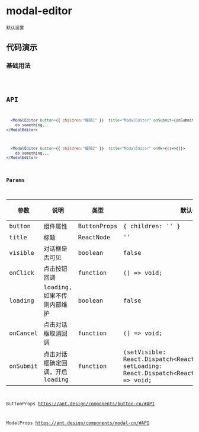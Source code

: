 # modal-editor

`默认设置`

## 代码演示

### 基础用法

<code src="./modal-editor-use.tsx" />


## API

```jsx | pure
  <ModalEditor button={{ children:"编辑1" }}  title="ModalEditor" onSubmit={onSubmit} onClick={() => window.console.log('onClick')} onCancel={() => window.console.log('onCancel')}>
    do something...
</ModalEditor>
```

```jsx | pure
  <ModalEditor button={{ children:"编辑2" }}  title="ModalEditor" onOk={()=>{}}>
    do something...
</ModalEditor>
```


### Params

| 参数     | 说明                            | 类型        | 默认值                                                                                                                          | 必填 |
| -------- | ------------------------------- | ----------- | ------------------------------------------------------------------------------------------------------------------------------- | ---- |
| button   | 组件属性                        | ButtonProps | { children: '' }                                                                                                                | 否   |
| title    | 标题                            | ReactNode   | ''                                                                                                                              | 是   |
| visible  | 对话框是否可见                  | boolean     | false                                                                                                                           | 是   |
| onClick  | 点击按钮回调                    | function    | () => void;                                                                                                                     | 否   |
| loading  | loading,如果不传则内部维护      | boolean     | false                                                                                                                           |      |
| onCancel | 点击对话框取消回调              | function    | () => void;                                                                                                                     | 否   |
| onSubmit | 点击对话框确定回调，开启loading | function    | (setVisible: React.Dispatch<React.SetStateAction<boolean>>, setLoading: React.Dispatch<React.SetStateAction<boolean>>) => void; | 否   |

ButtonProps https://ant.design/components/button-cn/#API

ModalProps https://ant.design/components/modal-cn/#API
